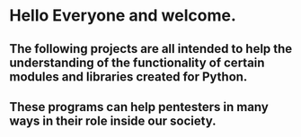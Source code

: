 # Hello Everyone and welcome. 
## The following projects are all intended to help the understanding of the functionality of certain modules and libraries created for Python.
## These programs can help pentesters in many ways in their role inside our society.




